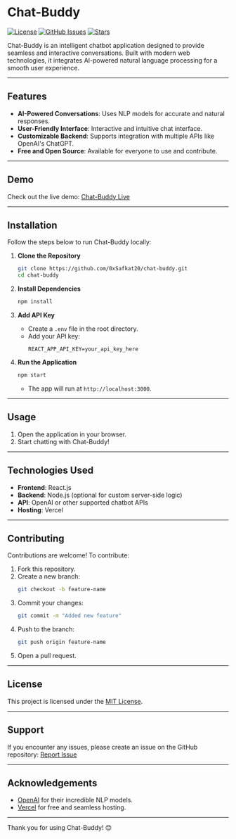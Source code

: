 # Chat-Buddy

[![License](https://img.shields.io/badge/license-MIT-green.svg)](LICENSE)
[![GitHub Issues](https://img.shields.io/github/issues/0xSafkat20/chat-buddy.svg)](https://github.com/0xSafkat20/chat-buddy/issues)
[![Stars](https://img.shields.io/github/stars/0xSafkat20/chat-buddy.svg)](https://github.com/0xSafkat20/chat-buddy/stargazers)

Chat-Buddy is an intelligent chatbot application designed to provide seamless and interactive conversations. Built with modern web technologies, it integrates AI-powered natural language processing for a smooth user experience.

---

## Features

- **AI-Powered Conversations**: Uses NLP models for accurate and natural responses.
- **User-Friendly Interface**: Interactive and intuitive chat interface.
- **Customizable Backend**: Supports integration with multiple APIs like OpenAI's ChatGPT.
- **Free and Open Source**: Available for everyone to use and contribute.

---

## Demo

Check out the live demo: [Chat-Buddy Live](https://nextjs-ai-chat-buddy.vercel.app/)

---

## Installation

Follow the steps below to run Chat-Buddy locally:

1. **Clone the Repository**
   ```bash
   git clone https://github.com/0xSafkat20/chat-buddy.git
   cd chat-buddy
   ```

2. **Install Dependencies**
   ```bash
   npm install
   ```

3. **Add API Key**
   - Create a `.env` file in the root directory.
   - Add your API key:
     ```env
     REACT_APP_API_KEY=your_api_key_here
     ```

4. **Run the Application**
   ```bash
   npm start
   ```
   - The app will run at `http://localhost:3000`.

---

## Usage

1. Open the application in your browser.
2. Start chatting with Chat-Buddy!

---

## Technologies Used

- **Frontend**: React.js
- **Backend**: Node.js (optional for custom server-side logic)
- **API**: OpenAI or other supported chatbot APIs
- **Hosting**: Vercel

---

## Contributing

Contributions are welcome! To contribute:

1. Fork this repository.
2. Create a new branch:
   ```bash
   git checkout -b feature-name
   ```
3. Commit your changes:
   ```bash
   git commit -m "Added new feature"
   ```
4. Push to the branch:
   ```bash
   git push origin feature-name
   ```
5. Open a pull request.

---

## License

This project is licensed under the [MIT License](LICENSE).

---

## Support

If you encounter any issues, please create an issue on the GitHub repository: [Report Issue](https://github.com/0xSafkat20/chat-buddy/issues)

---

## Acknowledgements

- [OpenAI](https://openai.com/) for their incredible NLP models.
- [Vercel](https://vercel.com/) for free and seamless hosting.

---

Thank you for using Chat-Buddy! 😊
